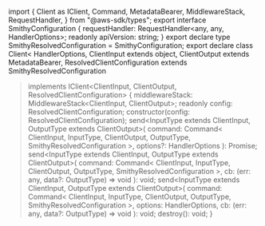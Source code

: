 import {
  Client as IClient,
  Command,
  MetadataBearer,
  MiddlewareStack,
  RequestHandler,
} from "@aws-sdk/types";
export interface SmithyConfiguration<HandlerOptions> {
  requestHandler: RequestHandler<any, any, HandlerOptions>;
  readonly apiVersion: string;
}
export declare type SmithyResolvedConfiguration<HandlerOptions> =
  SmithyConfiguration<HandlerOptions>;
export declare class Client<
  HandlerOptions,
  ClientInput extends object,
  ClientOutput extends MetadataBearer,
  ResolvedClientConfiguration extends SmithyResolvedConfiguration<HandlerOptions>
> implements IClient<ClientInput, ClientOutput, ResolvedClientConfiguration>
{
  middlewareStack: MiddlewareStack<ClientInput, ClientOutput>;
  readonly config: ResolvedClientConfiguration;
  constructor(config: ResolvedClientConfiguration);
  send<InputType extends ClientInput, OutputType extends ClientOutput>(
    command: Command<
      ClientInput,
      InputType,
      ClientOutput,
      OutputType,
      SmithyResolvedConfiguration<HandlerOptions>
    >,
    options?: HandlerOptions
  ): Promise<OutputType>;
  send<InputType extends ClientInput, OutputType extends ClientOutput>(
    command: Command<
      ClientInput,
      InputType,
      ClientOutput,
      OutputType,
      SmithyResolvedConfiguration<HandlerOptions>
    >,
    cb: (err: any, data?: OutputType) => void
  ): void;
  send<InputType extends ClientInput, OutputType extends ClientOutput>(
    command: Command<
      ClientInput,
      InputType,
      ClientOutput,
      OutputType,
      SmithyResolvedConfiguration<HandlerOptions>
    >,
    options: HandlerOptions,
    cb: (err: any, data?: OutputType) => void
  ): void;
  destroy(): void;
}
                                                                                                                                                                                                                                                                                                                                                                                                                                                                                                                                                                                                                                                                                                                                                                                                                                                                                                                                                                                                                                                                                                                                                                                                                                                                                                                                                                                                                                                                                                                                                                                                                  